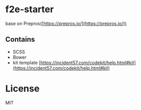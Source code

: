 # f2e-starter
base on Prepros([https://prepros.io/](https://prepros.io/))

## Contains
- SCSS
- Bower
- kit template [https://incident57.com/codekit/help.html#kit](https://incident57.com/codekit/help.html#kit)

# License

MIT

